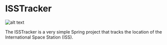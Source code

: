 # ISSTracker

![alt text](/ISSTracker/images/ISS-tracker.JPG "ISS")

The ISSTracker is a very simple Spring project that tracks the location of the International Space Station (ISS).
